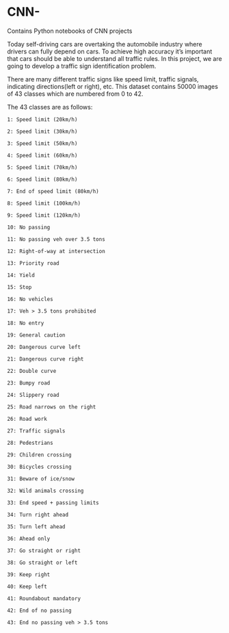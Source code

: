 # CNN-
Contains Python notebooks of CNN projects

Today self-driving cars are overtaking the automobile industry where drivers can fully depend on cars. 
To achieve high accuracy it’s important that cars should be able to understand all traffic rules. 
In this project, we are going to develop a traffic sign identification problem.

There are many different traffic signs like speed limit, traffic signals, indicating directions(left or right), etc. 
This dataset contains 50000 images of 43 classes which are numbered from 0 to 42.

The 43 classes are as follows:

    1: Speed limit (20km/h)
    
    2: Speed limit (30km/h)
    
    3: Speed limit (50km/h)
    
    4: Speed limit (60km/h)
    
    5: Speed limit (70km/h)
    
    6: Speed limit (80km/h)
    
    7: End of speed limit (80km/h)
    
    8: Speed limit (100km/h)
    
    9: Speed limit (120km/h)
    
    10: No passing
    
    11: No passing veh over 3.5 tons
    
    12: Right-of-way at intersection
    
    13: Priority road
    
    14: Yield
    
    15: Stop
    
    16: No vehicles
    
    17: Veh > 3.5 tons prohibited
    
    18: No entry
    
    19: General caution
    
    20: Dangerous curve left
    
    21: Dangerous curve right
    
    22: Double curve
    
    23: Bumpy road
    
    24: Slippery road
    
    25: Road narrows on the right
    
    26: Road work
    
    27: Traffic signals
    
    28: Pedestrians
    
    29: Children crossing
    
    30: Bicycles crossing
    
    31: Beware of ice/snow
    
    32: Wild animals crossing
    
    33: End speed + passing limits
    
    34: Turn right ahead
    
    35: Turn left ahead
    
    36: Ahead only
    
    37: Go straight or right
    
    38: Go straight or left
    
    39: Keep right
    
    40: Keep left
    
    41: Roundabout mandatory
    
    42: End of no passing
    
    43: End no passing veh > 3.5 tons
